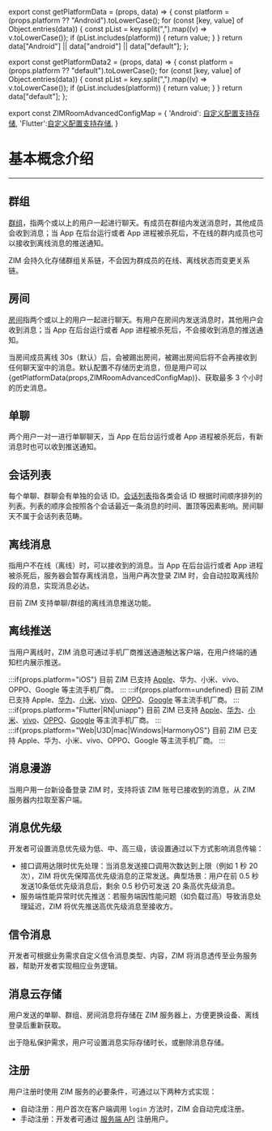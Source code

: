 export const getPlatformData = (props, data) => {
    const platform = (props.platform ?? "Android").toLowerCase();
    for (const [key, value] of Object.entries(data)) {
        const pList = key.split(",").map((v) => v.toLowerCase());
        if (pList.includes(platform)) {
            return value;
        }
    }
    return data["Android"] || data["android"] || data["default"];
};

export const getPlatformData2 = (props, data) => {
    const platform = (props.platform ?? "default").toLowerCase();
    for (const [key, value] of Object.entries(data)) {
        const pList = key.split(",").map((v) => v.toLowerCase());
        if (pList.includes(platform)) {
            return value;
        }
    }
    return data["default"];
};

export const ZIMRoomAdvancedConfigMap = {
  'Android': <a href="@-ZIMRoomAdvancedConfig" target="_blank">自定义配置支持存储</a>,
  'Flutter':<a href="https://pub.dev/documentation/zego_zim/latest/zego_zim/ZIMRoomAdvancedConfig-class.html" target="_blank">自定义配置支持存储</a>,
}

# 基本概念介绍

- - -


## 群组

[群组](/zim-win/guides/group/manage-groups)，指两个或以上的用户一起进行聊天。有成员在群组内发送消息时，其他成员会收到消息；当 App 在后台运行或者 App 进程被杀死后，不在线的群内成员也可以接收到离线消息的推送通知。

ZIM 会持久化存储群组关系链，不会因为群成员的在线、离线状态而变更关系链。


## 房间

[房间](/zim-win/guides/room/manage-rooms)指两个或以上的用户一起进行聊天。有用户在房间内发送消息时，其他用户会收到消息；当 App 在后台运行或者 App 进程被杀死后，不会接收到消息的推送通知。

当房间成员离线 30s（默认）后，会被踢出房间，被踢出房间后将不会再接收到任何聊天室中的消息。默认配置不存储历史消息，但是用户可以{getPlatformData(props,ZIMRoomAdvancedConfigMap)}、获取最多 3 个小时的历史消息。

## 单聊

两个用户一对一进行单聊聊天，当 App 在后台运行或者 App 进程被杀死后，有新消息时也可以收到推送通知。


## 会话列表

每个单聊、群聊会有单独的会话 ID。[会话列表](/zim-win/guides/conversation/get-the-conversation-list)指各类会话 ID 根据时间顺序排列的列表。列表的顺序会按照各个会话最近一条消息的时间、置顶等因素影响。房间聊天不属于会话列表范畴。


## 离线消息

指用户不在线（离线）时，可以接收到的消息。当 App 在后台运行或者 App 进程被杀死后，服务器会暂存离线消息，当用户再次登录 ZIM 时，会自动拉取离线阶段的消息，实现消息必达。

目前 ZIM 支持单聊/群组的离线消息推送功能。


## 离线推送

当用户离线时，ZIM 消息可通过手机厂商推送通道触达客户端，在用户终端的通知栏内展示推送。

:::if{props.platform="iOS"}
目前 ZIM 已支持 [Apple](/zim-win/offline-push-notifications/integrate-apns)、华为、小米、vivo、OPPO、Google 等主流手机厂商。
:::
:::if{props.platform=undefined}
目前 ZIM 已支持 Apple、[华为](/zim-win/offline-push-notifications/integrate-huawei)、[小米](/zim-win/offline-push-notifications/integrate-xiaomi)、[vivo](/zim-win/offline-push-notifications/integrate-vivo)、[OPPO](/zim-win/offline-push-notifications/integrate-oppo)、[Google](/zim-win/offline-push-notifications/integrate-fcm) 等主流手机厂商。
:::
:::if{props.platform="Flutter|RN|uniapp"}
目前 ZIM 已支持 [Apple](/zim-win/offline-push-notifications/integrate-apns)、[华为](/zim-win/offline-push-notifications/integrate-huawei)、[小米](/zim-win/offline-push-notifications/integrate-xiaomi)、[vivo](/zim-win/offline-push-notifications/integrate-vivo)、[OPPO](/zim-win/offline-push-notifications/integrate-oppo)、[Google](/zim-win/offline-push-notifications/integrate-fcm) 等主流手机厂商。
:::
:::if{props.platform="Web|U3D|mac|Windows|HarmonyOS"}
目前 ZIM 已支持 Apple、华为、小米、vivo、OPPO、Google 等主流手机厂商。
:::

## 消息漫游

当用户用一台新设备登录 ZIM 时，支持将该 ZIM 账号已接收到的消息，从 ZIM 服务器内拉取至客户端。

## 消息优先级

开发者可设置消息优先级为低、中、高三级，该设置通过以下方式影响消息传输：
- 接口调用达限时优先处理：当消息发送接口调用次数达到上限（例如 1 秒 20 次），ZIM 将优先保障高优先级消息的正常发送。典型场景：用户在前 0.5 秒发送10条低优先级消息后，剩余 0.5 秒仍可发送 20 条高优先级消息。
- 服务端性能异常时优先推送：若服务端因性能问题（如负载过高）导致消息处理延迟，ZIM 将优先推送高优先级消息至接收方。

## 信令消息

开发者可根据业务需求自定义信令消息类型、内容，ZIM 将消息透传至业务服务器，帮助开发者实现相应业务逻辑。


## 消息云存储

用户发送的单聊、群组、房间消息将存储在 ZIM 服务器上，方便更换设备、离线登录后重新获取。

出于隐私保护需求，用户可设置消息实际存储时长，或删除消息存储。

## 注册

用户注册时使用 ZIM 服务的必要条件，可通过以下两种方式实现：
- 自动注册：用户首次在客户端调用 `login` 方法时，ZIM 会自动完成注册。
- 手动注册：开发者可通过 [服务端 API](https://doc-zh.zego.im/zim-server/user/batch-register-users) 注册用户。

<Content platform="Windows" />